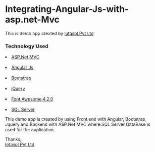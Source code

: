 # Integrating-Angular-Js-with-asp.net-Mvc

This is demo app created by  <a  href="http://iotasol.com/">Iotasol Pvt Ltd</a>

<h3>Technology Used</h3>

<ui>
    <li><a  href="#">ASP.Net MVC</a></li>
    <br>
    <li><a  href="#">Angular Js</a></li>
    <br>
    <li><a  href="#">Bootstrap</a></li>
    <br>
    <li><a  href="#">jQuery</a></li>
    <br>
    <li><a  href="#">Font Awesome 4.2.0 </a></li>
    <br>
    <li><a  href="#">SQL Server </a></li>
    
</ui>

This demo app is created by using Front end with Angular, Bootstrap, Jquery and Backend with ASP.Net MVC where SQL Server DataBase is used for the application.

Thanks,
<br>
<a  href="http://iotasol.com/">Iotasol Pvt Ltd</a>

